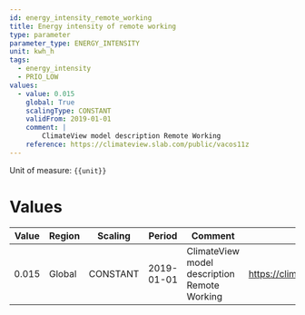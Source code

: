 ```yaml
---
id: energy_intensity_remote_working
title: Energy intensity of remote working
type: parameter
parameter_type: ENERGY_INTENSITY
unit: kwh_h
tags:
  - energy_intensity
  - PRIO_LOW
values:
  - value: 0.015
    global: True
    scalingType: CONSTANT
    validFrom: 2019-01-01
    comment: |
        ClimateView model description Remote Working
    reference: https://climateview.slab.com/public/vacos11z
---
```



Unit of measure: `{{unit}}`


# Values


| Value | Region | Scaling | Period | Comment | Reference |
|-------|--------|---------|--------|---------|-----------|
| 0.015 | Global | CONSTANT | 2019-01-01 | ClimateView model description Remote Working | https://climateview.slab.com/public/vacos11z |


